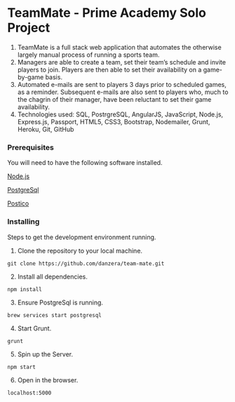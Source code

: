 # TeamMate - Prime Academy Solo Project
1. TeamMate is a full stack web application that automates the otherwise largely manual process of running a sports team.
2. Managers are able to create a team, set their team’s schedule and invite players to join. Players are then able to set their availability on a game-by-game basis.
3. Automated e-mails are sent to players 3 days prior to scheduled games, as a reminder. Subsequent e-mails are also sent to players who, much to the chagrin of their manager, have been reluctant to set their game availability.
4. Technologies used: SQL, PostrgreSQL, AngularJS, JavaScript, Node.js, Express.js, Passport, HTML5, CSS3, Bootstrap, Nodemailer, Grunt, Heroku, Git, GitHub

### Prerequisites

You will need to have the following software installed.

[Node.js](https://nodejs.org/en/)

[PostgreSql](https://launchschool.com/blog/how-to-install-postgresql-on-a-mac)

[Postico](https://eggerapps.at/postico/)

### Installing

Steps to get the development environment running.

1. Clone the repository to your local machine.

```
git clone https://github.com/danzera/team-mate.git
```

2. Install all dependencies.

```
npm install
```

3. Ensure PostgreSql is running.

```
brew services start postgresql
```

4. Start Grunt.

```
grunt
```

5. Spin up the Server.

```
npm start
```

6. Open in the browser.

```
localhost:5000
```
